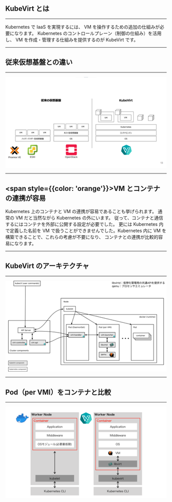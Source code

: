## KubeVirt とは

---

Kubernetes で IaaS を実現するには、
VM を操作するための追加の仕組みが必要になります。
Kubernetes のコントロールプレーン（制御の仕組み）を活用し、
VM を作成・管理する仕組みを提供するのが KubeVirt です。

---

## 従来仮想基盤との違い

---

![](../../images/comparison.png)

---

## <span style={{color: 'orange'}}>VM とコンテナの連携が容易</span>

Kubernetes 上のコンテナと VM の連携が容易であることも挙げられます。
通常の VM だと当然ながら Kubernetes の外にいます。
従って、コンテナと通信するにはコンテナを外部に公開する設定が必要でした。
更には Kubernetes 内で定義した名前を VM で扱うことができませんでした。Kubernetes 内に VM を構築できることで、これらの考慮が不要になり、
コンテナとの連携が比較的容易になります。

---

## KubeVirt のアーキテクチャ

---

![](../../images/architecture-1.png)

---

## Pod（per VMI）をコンテナと比較

---

![](../../images/architecture-2.png)
